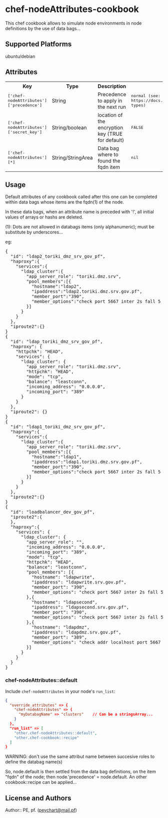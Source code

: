 # chef-nodeAttributes-cookbook

 This chef cookbook allows to simulate node environments in node definitions by the use of data bags...

## Supported Platforms

 ubuntu/debian

## Attributes

<table>
  <tr>
    <th>Key</th>
    <th>Type</th>
    <th>Description</th>
    <th>Default</th>
  </tr>
  <tr>
    <td><tt>['chef-nodeAttributes']['precedence']</tt></td>
    <td>String</td>
    <td>Precedence to apply in the next run</td>
    <td><tt>normal (see: https://docs.getchef.com/essentials_cookbook_attribute_files.html#attribute-types)</tt></td>
  </tr>
  <tr>
    <td><tt>['chef-nodeAttributes']['secret_key']</tt></td>
    <td>String/boolean</td>
    <td>location of the encryption key (TRUE for default)</td>
    <td><tt>FALSE</tt></td>
  </tr>
  <tr>
    <td><tt>['chef-nodeAttributes'][*]</tt></td>
    <td>String/StringArea</td>
    <td>Data bag where to found the fqdn item</td>
    <td><tt>nil</tt></td>
  </tr>
</table>

## Usage

 Default attributes of any cookbook called after this one can be completed within data bags whose items are the fqdn(1) of the node.

 In these data bags, when an attribute name is preceded with '!', all initial values of arrays or hashs are deleted.

 (1): Dots are not allowed in databags items (only alphanumeric); must be substitute by underscores...

eg:
<pre>
{
  "id": "ldap2_toriki_dmz_srv_gov_pf",
  "haproxy":{
    "services":{
      "ldap_cluster":{
        "app_server_role": "toriki.dmz.srv",
        "pool_members":[{
          "hostname":"ldap2",
          "ipaddress":"ldap2.toriki.dmz.srv.gov.pf",
          "member_port":"390",
          "member_options":"check port 5667 inter 2s fall 5 rise 1"
        }]
      }
    }
  },
  "iproute2":{}
}
{
  "id": "ldap_toriki_dmz_srv_gov_pf",
  "haproxy": {
    "httpchk": "HEAD",
    "services": {
      "ldap_cluster": {
        "app_server_role": "toriki.dmz.srv",
        "httpchk": "HEAD",
        "mode": "tcp",
        "balance": "leastconn",
        "incoming_address": "0.0.0.0",
        "incoming_port": "389"
      }
    }
  },
  "iproute2": {}
}
{
  "id": "ldap1_toriki_dmz_srv_gov_pf",
  "haproxy":{
    "services":{
      "ldap_cluster":{
        "app_server_role": "toriki.dmz.srv",
        "pool_members":[{
          "hostname":"ldap1",
          "ipaddress":"ldap1.toriki.dmz.srv.gov.pf",
          "member_port":"390",
          "member_options":"check port 5667 inter 2s fall 5 rise 1"
        }]
      }
    }
  },
  "iproute2":{}
}
{
  "id": "loadbalancer_dev_gov_pf",
  "iproute2":{
  },
  "haproxy":{
    "services": {
      "ldap_cluster": {
        "app_server_role": "",
        "incoming_address": "0.0.0.0",
        "incoming_port": "389",
        "mode": "tcp",
        "httpchk": "HEAD",
        "balance": "leastconn",
        "pool_members": [{
          "hostname": "ldapwrite",
          "ipaddress": "ldapwrite.srv.gov.pf",
          "member_port": "390",
          "member_options": "check port 5667 inter 2s fall 5 rise 1"
        },{
          "hostname": "ldapsecond",
          "ipaddress": "ldapsecond.srv.gov.pf",
          "member_port": "390",
          "member_options": "check port 5667 inter 2s fall 5 rise 1"
        },{
          "hostname": "ldapdmz",
          "ipaddress": "ldapdmz.srv.gov.pf",
          "member_port": "389",
          "member_options": "check addr localhost port 5667 inter 2s fall 5 rise 1 backup"
        }]
      }
    }
  }
}
</pre>


### chef-nodeAttributes::default

Include `chef-nodeAttributes` in your node's `run_list`:

```json
{
  "override_attributes" => {
    "chef-nodeAttributes" => {
      "myDatabagName" => "clusters"    // Can be a stringsArray...
    }
  },
  "run_list" => [
    "other.chef-nodeAttributes::default",
    "other.chef-cookbook::recipe"
  ]
}
```

WARNING: don't use the same attribut name between succesive roles to define the databag name(s)

 So, node.default is then settled from the data bag definitions, on the item "fqdn" of the node; then node.'precedence' = node.default. An other cookbook::recipe can be applied...

## License and Authors

Author:: PE, pf. (<peychart@mail.pf>)
